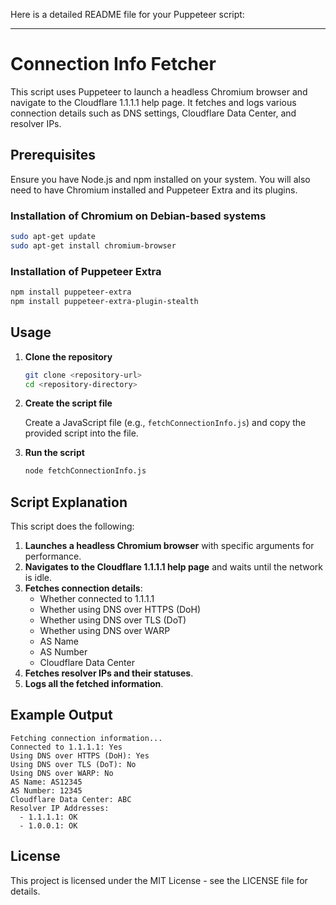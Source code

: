 Here is a detailed README file for your Puppeteer script:

---

# Connection Info Fetcher

This script uses Puppeteer to launch a headless Chromium browser and navigate to the Cloudflare 1.1.1.1 help page. It fetches and logs various connection details such as DNS settings, Cloudflare Data Center, and resolver IPs.

## Prerequisites

Ensure you have Node.js and npm installed on your system. You will also need to have Chromium installed and Puppeteer Extra and its plugins.

### Installation of Chromium on Debian-based systems

```bash
sudo apt-get update
sudo apt-get install chromium-browser
```

### Installation of Puppeteer Extra

```bash
npm install puppeteer-extra
npm install puppeteer-extra-plugin-stealth
```

## Usage

1. **Clone the repository**

    ```bash
    git clone <repository-url>
    cd <repository-directory>
    ```

2. **Create the script file**

    Create a JavaScript file (e.g., `fetchConnectionInfo.js`) and copy the provided script into the file.

3. **Run the script**

    ```bash
    node fetchConnectionInfo.js
    ```

## Script Explanation

This script does the following:

1. **Launches a headless Chromium browser** with specific arguments for performance.
2. **Navigates to the Cloudflare 1.1.1.1 help page** and waits until the network is idle.
3. **Fetches connection details**:
    - Whether connected to 1.1.1.1
    - Whether using DNS over HTTPS (DoH)
    - Whether using DNS over TLS (DoT)
    - Whether using DNS over WARP
    - AS Name
    - AS Number
    - Cloudflare Data Center
4. **Fetches resolver IPs and their statuses**.
5. **Logs all the fetched information**.

## Example Output

```text
Fetching connection information...
Connected to 1.1.1.1: Yes
Using DNS over HTTPS (DoH): Yes
Using DNS over TLS (DoT): No
Using DNS over WARP: No
AS Name: AS12345
AS Number: 12345
Cloudflare Data Center: ABC
Resolver IP Addresses:
  - 1.1.1.1: OK
  - 1.0.0.1: OK
```

## License

This project is licensed under the MIT License - see the LICENSE file for details.
